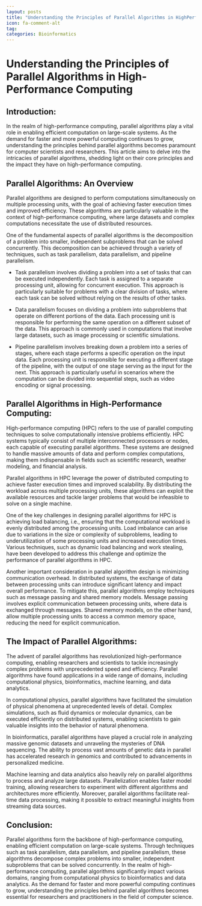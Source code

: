 ```yaml
---
layout: posts
title: "Understanding the Principles of Parallel Algorithms in HighPerformance Computing"
icon: fa-comment-alt
tag:      
categories: Bioinformatics
---
```



# Understanding the Principles of Parallel Algorithms in High-Performance Computing

## Introduction:
In the realm of high-performance computing, parallel algorithms play a vital role in enabling efficient computation on large-scale systems. As the demand for faster and more powerful computing continues to grow, understanding the principles behind parallel algorithms becomes paramount for computer scientists and researchers. This article aims to delve into the intricacies of parallel algorithms, shedding light on their core principles and the impact they have on high-performance computing.

## Parallel Algorithms: An Overview
Parallel algorithms are designed to perform computations simultaneously on multiple processing units, with the goal of achieving faster execution times and improved efficiency. These algorithms are particularly valuable in the context of high-performance computing, where large datasets and complex computations necessitate the use of distributed resources.

One of the fundamental aspects of parallel algorithms is the decomposition of a problem into smaller, independent subproblems that can be solved concurrently. This decomposition can be achieved through a variety of techniques, such as task parallelism, data parallelism, and pipeline parallelism.

- Task parallelism involves dividing a problem into a set of tasks that can be executed independently. Each task is assigned to a separate processing unit, allowing for concurrent execution. This approach is particularly suitable for problems with a clear division of tasks, where each task can be solved without relying on the results of other tasks.

- Data parallelism focuses on dividing a problem into subproblems that operate on different portions of the data. Each processing unit is responsible for performing the same operation on a different subset of the data. This approach is commonly used in computations that involve large datasets, such as image processing or scientific simulations.

- Pipeline parallelism involves breaking down a problem into a series of stages, where each stage performs a specific operation on the input data. Each processing unit is responsible for executing a different stage of the pipeline, with the output of one stage serving as the input for the next. This approach is particularly useful in scenarios where the computation can be divided into sequential steps, such as video encoding or signal processing.

## Parallel Algorithms in High-Performance Computing:
High-performance computing (HPC) refers to the use of parallel computing techniques to solve computationally intensive problems efficiently. HPC systems typically consist of multiple interconnected processors or nodes, each capable of executing parallel algorithms. These systems are designed to handle massive amounts of data and perform complex computations, making them indispensable in fields such as scientific research, weather modeling, and financial analysis.

Parallel algorithms in HPC leverage the power of distributed computing to achieve faster execution times and improved scalability. By distributing the workload across multiple processing units, these algorithms can exploit the available resources and tackle larger problems that would be infeasible to solve on a single machine.

One of the key challenges in designing parallel algorithms for HPC is achieving load balancing, i.e., ensuring that the computational workload is evenly distributed among the processing units. Load imbalance can arise due to variations in the size or complexity of subproblems, leading to underutilization of some processing units and increased execution times. Various techniques, such as dynamic load balancing and work stealing, have been developed to address this challenge and optimize the performance of parallel algorithms in HPC.

Another important consideration in parallel algorithm design is minimizing communication overhead. In distributed systems, the exchange of data between processing units can introduce significant latency and impact overall performance. To mitigate this, parallel algorithms employ techniques such as message passing and shared memory models. Message passing involves explicit communication between processing units, where data is exchanged through messages. Shared memory models, on the other hand, allow multiple processing units to access a common memory space, reducing the need for explicit communication.

## The Impact of Parallel Algorithms:
The advent of parallel algorithms has revolutionized high-performance computing, enabling researchers and scientists to tackle increasingly complex problems with unprecedented speed and efficiency. Parallel algorithms have found applications in a wide range of domains, including computational physics, bioinformatics, machine learning, and data analytics.

In computational physics, parallel algorithms have facilitated the simulation of physical phenomena at unprecedented levels of detail. Complex simulations, such as fluid dynamics or molecular dynamics, can be executed efficiently on distributed systems, enabling scientists to gain valuable insights into the behavior of natural phenomena.

In bioinformatics, parallel algorithms have played a crucial role in analyzing massive genomic datasets and unraveling the mysteries of DNA sequencing. The ability to process vast amounts of genetic data in parallel has accelerated research in genomics and contributed to advancements in personalized medicine.

Machine learning and data analytics also heavily rely on parallel algorithms to process and analyze large datasets. Parallelization enables faster model training, allowing researchers to experiment with different algorithms and architectures more efficiently. Moreover, parallel algorithms facilitate real-time data processing, making it possible to extract meaningful insights from streaming data sources.

## Conclusion:
Parallel algorithms form the backbone of high-performance computing, enabling efficient computation on large-scale systems. Through techniques such as task parallelism, data parallelism, and pipeline parallelism, these algorithms decompose complex problems into smaller, independent subproblems that can be solved concurrently. In the realm of high-performance computing, parallel algorithms significantly impact various domains, ranging from computational physics to bioinformatics and data analytics. As the demand for faster and more powerful computing continues to grow, understanding the principles behind parallel algorithms becomes essential for researchers and practitioners in the field of computer science.